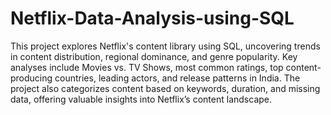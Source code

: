 # Netflix-Data-Analysis-using-SQL
This project explores Netflix's content library using SQL, uncovering trends in content distribution, regional dominance, and genre popularity. Key analyses include Movies vs. TV Shows, most common ratings, top content-producing countries, leading actors, and release patterns in India. The project also categorizes content based on keywords, duration, and missing data, offering valuable insights into Netflix’s content landscape.
